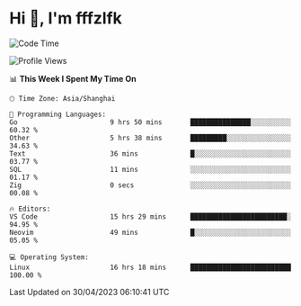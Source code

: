 # Hi 👋, I'm fffzlfk

<!--START_SECTION:waka-->
![Code Time](http://img.shields.io/badge/Code%20Time-184%20hrs%2042%20mins-blue)

![Profile Views](http://img.shields.io/badge/Profile%20Views-0-blue)

📊 **This Week I Spent My Time On** 

```text
🕑︎ Time Zone: Asia/Shanghai

💬 Programming Languages: 
Go                       9 hrs 50 mins       ███████████████░░░░░░░░░░   60.32 % 
Other                    5 hrs 38 mins       █████████░░░░░░░░░░░░░░░░   34.63 % 
Text                     36 mins             █░░░░░░░░░░░░░░░░░░░░░░░░   03.77 % 
SQL                      11 mins             ░░░░░░░░░░░░░░░░░░░░░░░░░   01.17 % 
Zig                      0 secs              ░░░░░░░░░░░░░░░░░░░░░░░░░   00.08 % 

🔥 Editors: 
VS Code                  15 hrs 29 mins      ████████████████████████░   94.95 % 
Neovim                   49 mins             █░░░░░░░░░░░░░░░░░░░░░░░░   05.05 % 

💻 Operating System: 
Linux                    16 hrs 18 mins      █████████████████████████   100.00 % 
```


 Last Updated on 30/04/2023 06:10:41 UTC
<!--END_SECTION:waka-->
